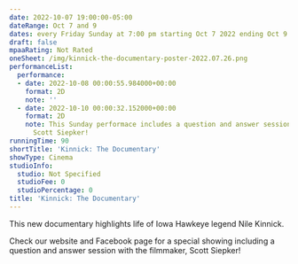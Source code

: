 ```yaml
---
date: 2022-10-07 19:00:00-05:00
dateRange: Oct 7 and 9
dates: every Friday Sunday at 7:00 pm starting Oct 7 2022 ending Oct 9 2022
draft: false
mpaaRating: Not Rated
oneSheet: /img/kinnick-the-documentary-poster-2022.07.26.png
performanceList:
  performance:
  - date: 2022-10-08 00:00:55.984000+00:00
    format: 2D
    note: ''
  - date: 2022-10-10 00:00:32.152000+00:00
    format: 2D
    note: This Sunday performace includes a question and answer session with the filmmaker,
      Scott Siepker!
runningTime: 90
shortTitle: 'Kinnick: The Documentary'
showType: Cinema
studioInfo:
  studio: Not Specified
  studioFee: 0
  studioPercentage: 0
title: 'Kinnick: The Documentary'
---
```


This new documentary highlights life of Iowa Hawkeye legend Nile Kinnick.

Check our website and Facebook page for a special showing including a question and answer session with the filmmaker, Scott Siepker!
